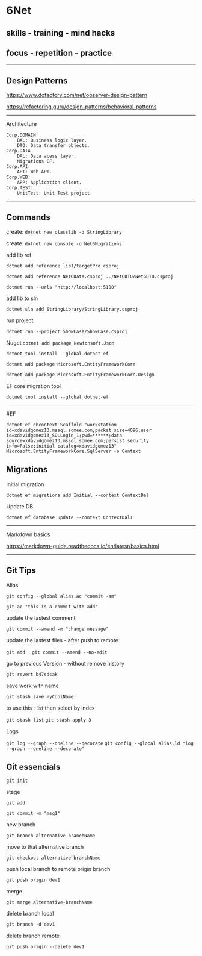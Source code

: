 # 6Net

## skills - training - mind hacks

## focus - repetition - practice


***

## Design Patterns

https://www.dofactory.com/net/observer-design-pattern

https://refactoring.guru/design-patterns/behavioral-patterns


***

Architecture

    Corp.DOMAIN
        BAL: Business logic layer.
        DTO: Data transfer objects.
    Corp.DATA
        DAL: Data acess layer.
        Migrations EF.
    Corp.API
        API: Web API.
    Corp.WEB:
        APP: Application client.
    Corp.TEST:
        UnitTest: Unit Test project.


***

## Commands

create: `dotnet new classlib -o StringLibrary`

create: `dotnet new console -o Net6Migrations`

add lib ref

`dotnet add reference lib1/targetPro.csproj`

`dotnet add reference Net6Data.csproj ../Net6DTO/Net6DTO.csproj`

<ItemGroup>
  <ProjectReference Include="originPro.csproj" />
  <ProjectReference Include="..\lib2\lib2.csproj" />
  <ProjectReference Include="..\lib1\lib1.csproj" />
</ItemGroup>

`dotnet run --urls "http://localhost:5100"`


add lib to sln

`dotnet sln add StringLibrary/StringLibrary.csproj`


run project 

`dotnet run --project ShowCase/ShowCase.csproj`

Nuget
`dotnet add package Newtonsoft.Json`

`dotnet tool install --global dotnet-ef`

`dotnet add package Microsoft.EntityFrameworkCore`

`dotnet add package Microsoft.EntityFrameworkCore.Design`

EF core migration tool

`dotnet tool install --global dotnet-ef`

***

#EF

`dotnet ef dbcontext Scaffold "workstation id=xdavidgomez13.mssql.somee.com;packet size=4096;user id=xdavidgomez13_SQLLogin_1;pwd=******;data source=xdavidgomez13.mssql.somee.com;persist security info=False;initial catalog=xdavidgomez13" Microsoft.EntityFrameworkCore.SqlServer -o Context`

## Migrations

Initial migration

`dotnet ef migrations add Initial --context ContextDal`

Update DB

`dotnet ef database update --context ContextDal1`

***

Markdown basics

https://markdown-guide.readthedocs.io/en/latest/basics.html

***

## Git Tips

Alias

`git config --global alias.ac "commit -am"`

`git ac "this is a commit with add"`

update the lastest comment

`git commit --amend -m "change message"`

update the lastest files - after push to remote

`git add .`
`git commit --amend --no-edit`

go to previous Version - without remove history

`git revert b47sdsak`

save work with name

`git stash save myCoolName`

to use this : list then select by index

`git stash list`
`git stash apply 3`

Logs

`git log --graph --oneline --decorate`
`git config --global alias.ld "log --graph --oneline --decorate"`

## Git essencials

`git init`

stage

`git add .`

`git commit -m "msg1"`

new branch

`git branch alternative-branchName`

move to that alternative branch

`git checkout alternative-branchName`

push local branch to remote origin branch

`git push origin dev1`

merge

`git merge alternative-branchName`

delete branch local

`git branch -d dev1`

delete branch remote

`git push origin --delete dev1`




